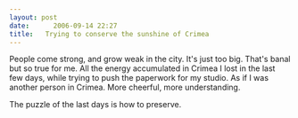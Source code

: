 ```yaml
---
layout: post
date:      2006-09-14 22:27
title:   Trying to conserve the sunshine of Crimea
---
```


People come strong, and grow weak in the city. It's just too big. That's
banal but so true for me. All the energy accumulated in Crimea I lost in the
last few days, while trying to push the paperwork for my studio. As if I was
another person in Crimea. More cheerful, more understanding.

The puzzle of
the last days is how to preserve.
